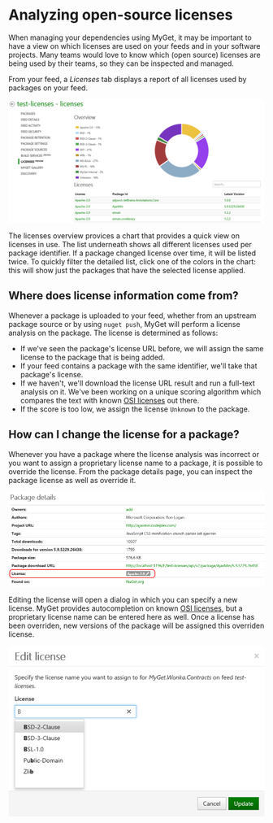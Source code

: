 # Analyzing open-source licenses

When managing your dependencies using MyGet, it may be important to have a view on which licenses are used on your feeds and in your software projects. Many teams would love to know which (open source) licenses are being used by their teams, so they can be inspected and managed.

From your feed, a _Licenses_ tab displays a report of all licenses used by packages on your feed.

![License report for NuGet packages](assets/license-analysis.png)

The licenses overview provices a chart that provides a quick view on licenses in use. The list underneath shows all different licenses used per package identifier. If a package changed license over time, it will be listed twice. To quickly filter the detailed list, click one of the colors in the chart: this will show just the packages that have the selected license applied.

## Where does license information come from?

Whenever a package is uploaded to your feed, whether from an upstream package source or by using ```nuget push```, MyGet will perform a license analysis on the package. The license is determined as follows:

* If we've seen the package's license URL before, we will assign the same license to the package that is being added.
* If your feed contains a package with the same identifier, we'll take that package's license.
* If we haven't, we'll download the license URL result and run a full-text analysis on it. We've been working on a unique scoring algorithm which compares the text with known [OSI licenses](http://opensource.org/licenses/) out there.
* If the score is too low, we assign the license ```Unknown``` to the package.

## How can I change the license for a package?

Whenever you have a package where the license analysis was incorrect or you want to assign a proprietary license name to a package, it is possible to override the license. From the package details page, you can inspect the package license as well as override it.

![License report for an individual NuGet package](assets/package-details-license.png)

Editing the license will open a dialog in which you can specify a new license. MyGet provides autocompletion on known [OSI licenses](http://opensource.org/licenses/), but a proprietary license name can be entered here as well. Once a license has been overriden, new versions of the package will be assigned this overriden license.

![Edit NuGet package license information](assets/edit-license.png)